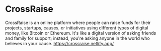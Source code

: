 # CrossRaise
CrossRaise is an online platform where people can raise funds for their projects, startups, causes, or initiatives using different types of digital money, like Bitcoin or Ethereum. It's like a digital version of asking friends and family for support; instead, you're asking anyone in the world who believes in your cause.
https://crossraise.netlify.app/

